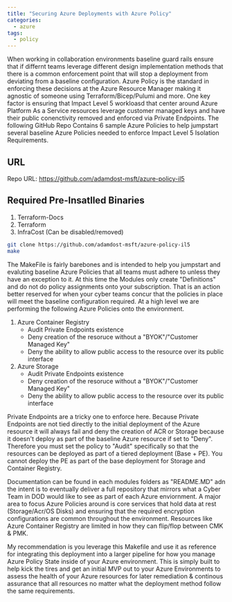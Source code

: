 ```yaml
---
title: "Securing Azure Deployments with Azure Policy"
categories:
  - azure
tags:
  - policy
---
```




When working in collaboration environments baseline guard rails ensure that if differnt teams leverage different design implementation methods that there is a common enforcement point that will stop a deployment from deviating from a baseline configuration. Azure Policy is the standard in enforcing these decisions at the Azure Resource Manager making it agnostic of someone using Terraform/Bicep/Pulumi and more. One key factor is ensuring that Impact Level 5 workloasd that center around Azure Platform As a Service resources leverage customer managed keys and have their public conenctivity removed and enforced via Private Endpoints. The following GitHub Repo Contains 6 sample Azure Policies to help jumpstart several baseline Azure Policies needed to enforce Impact Level 5 Isolation Requirements.

## URL 

Repo URL: https://github.com/adamdost-msft/azure-policy-il5

## Required Pre-Insatlled Binaries
1. Terraform-Docs
2. Terraform
3. InfraCost (Can be disabled/removed)

````bash
git clone https://github.com/adamdost-msft/azure-policy-il5
make
````

The MakeFile is fairly barebones and is intended to help you jumpstart and evaluting baseline Azure Policies that all teams must adhere to unless they have an exception to it. At this time the Modules only create "Definitions" and do not do policy assignments onto your subscription. That is an action better reserved for when your cyber teams concur that the policies in place will meet the baseline configuration required. At a high level we are performing the following Azure Policies onto the environment.

1. Azure Container Registry
    * Audit Private Endpoints existence
    * Deny creation of the resoruce without a "BYOK"/"Customer Managed Key"
    * Deny the ability to allow public access to the resource over its public interface
1. Azure Storage
    * Audit Private Endpoints existence
    * Deny creation of the resoruce without a "BYOK"/"Customer Managed Key"
    * Deny the ability to allow public access to the resource over its public interface

Private Endpoints are a tricky one to enforce here. Because Private Endpoints are not tied directly to the initial deployment of the Azure resource it will always fail and deny the creation of ACR or Storage because it doesn't deploy as part of the baseline Azure resource if set to "Deny". Therefore you must set the policy to "Audit" specifically so that the resources can be deployed as part of a tiered deployment (Base + PE). You cannot deploy the PE as part of the base deployment for Storage and Container Registry.

Documentation can be found in each modules folders as "README.MD" adn the intent is to eventually deliver a full repository that mirrors what a Cyber Team in DOD would like to see as part of each Azure enviornment. A major area to focus Azure Policies around is core services that hold data at rest (Storage/Acr/OS Disks) and ensuring that the required encryption configurations are common throughout the environment. Resources like Azure Container Registry are limited in how they can flip/flop between CMK & PMK.

My recommendation is you leverage this Makefile and use it as reference for integrating this deployment into a larger pipeline for how you manage Azure Policy State inside of your Azure environment. This is simply built to help kick the tires and get an initial MVP out to your Azure Environments to assess the health of your Azure resources for later remediation & continous assurance that all resources no matter what the deployment method follow the same requirements.